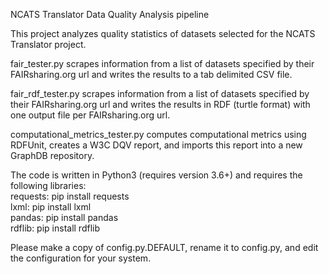 NCATS Translator Data Quality Analysis pipeline

This project analyzes quality statistics of datasets selected for the NCATS Translator project.

fair_tester.py scrapes information from a list of datasets specified by their FAIRsharing.org url and writes the results to a tab delimited CSV file. 

fair_rdf_tester.py scrapes information from a list of datasets specified by their FAIRsharing.org url and writes the results in RDF (turtle format) with one output file per FAIRsharing.org url. 

computational_metrics_tester.py computes computational metrics using RDFUnit, creates a W3C DQV report, and imports this report into a new GraphDB repository.

The code is written in Python3 (requires version 3.6+) and requires the following libraries:  
requests: pip install requests  
lxml: pip install lxml  
pandas: pip install pandas  
rdflib: pip install rdflib

Please make a copy of config.py.DEFAULT, rename it to config.py, and edit the configuration for your system. 
